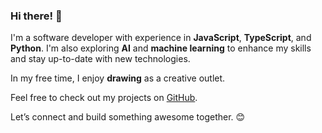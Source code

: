 ### Hi there! 👋

I'm a software developer with experience in **JavaScript**, **TypeScript**, and **Python**. I'm also exploring **AI** and **machine learning** to enhance my skills and stay up-to-date with new technologies.

In my free time, I enjoy **drawing** as a creative outlet.

Feel free to check out my projects on [GitHub](https://github.com/philipthedeveloper).

Let’s connect and build something awesome together. 😊
